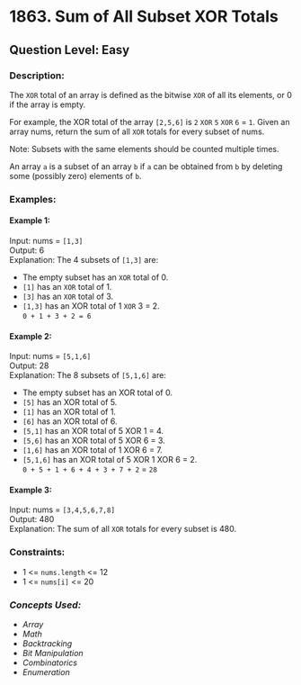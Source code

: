 # 1863. Sum of All Subset XOR Totals
## Question Level: Easy
### Description:
The `XOR` total of an array is defined as the bitwise `XOR` of all its elements, or 0 if the array is empty.

For example, the XOR total of the array `[2,5,6]` is `2` `XOR` `5` `XOR` `6` = `1`.
Given an array nums, return the sum of all `XOR` totals for every subset of nums. 

Note: Subsets with the same elements should be counted multiple times.

An array `a` is a subset of an array `b` if `a` can be obtained from `b` by deleting some (possibly zero) elements of `b`.

### Examples:
#### Example 1:

Input: nums = `[1,3]`  
Output: 6  
Explanation: The 4 subsets of `[1,3]` are:
- The empty subset has an `XOR` total of 0.
- `[1]` has an `XOR` total of 1.
- `[3]` has an `XOR` total of 3.
- `[1,3]` has an XOR total of 1 `XOR` 3 = 2.  
`0 + 1 + 3 + 2 = 6`
#### Example 2:

Input: nums = `[5,1,6]`  
Output: 28  
Explanation: The 8 subsets of `[5,1,6]` are:
- The empty subset has an XOR total of 0.
- `[5]` has an XOR total of 5.
- `[1]` has an XOR total of 1.
- `[6]` has an XOR total of 6.
- `[5,1]` has an XOR total of 5 XOR 1 = 4.
- `[5,6]` has an XOR total of 5 XOR 6 = 3.
- `[1,6]` has an XOR total of 1 XOR 6 = 7.
- `[5,1,6]` has an XOR total of 5 XOR 1 XOR 6 = 2.  
`0 + 5 + 1 + 6 + 4 + 3 + 7 + 2` = `28`
#### Example 3:

Input: nums = `[3,4,5,6,7,8]`  
Output: 480  
Explanation: The sum of all `XOR` totals for every subset is 480.  

### Constraints:

- 1 <= `nums.length` <= 12
- 1 <= `nums[i]` <= 20

### <i>Concepts Used:
- Array
- Math
- Backtracking
- Bit Manipulation
- Combinatorics
- Enumeration </i>